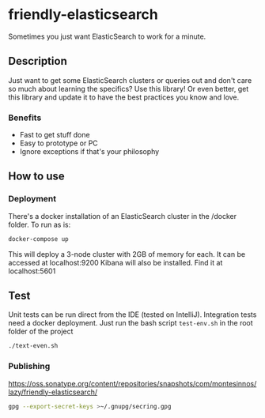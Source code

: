 # friendly-elasticsearch
Sometimes you just want ElasticSearch to work for a minute. 


## Description
Just want to get some ElasticSearch clusters or queries out and don't care so much about learning the specifics?
Use this library! Or even better, get this library and update it to have the best practices you know and love.

### Benefits
* Fast to get stuff done
* Easy to prototype or PC
* Ignore exceptions if that's your philosophy

## How to use

### Deployment

There's a docker installation of an ElasticSearch cluster in the /docker folder.
To run as is:
```bash
docker-compose up
```

This will deploy a 3-node cluster with 2GB of memory for each. It can be accessed at localhost:9200
Kibana will also be installed. Find it at localhost:5601


## Test
Unit tests can be run direct from the IDE (tested on IntelliJ).
Integration tests need a docker deployment. Just run the bash script `test-env.sh` in the root folder of the project
```bash
./text-even.sh

```

### Publishing
https://oss.sonatype.org/content/repositories/snapshots/com/montesinnos/lazy/friendly-elasticsearch/
```bash
gpg --export-secret-keys >~/.gnupg/secring.gpg
```